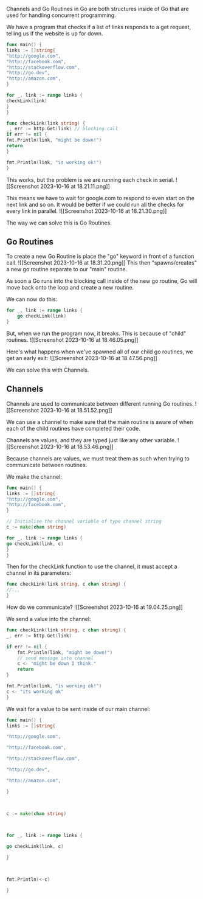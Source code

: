 Channels and Go Routines in Go are both structures inside of Go that are used for handling concurrent programming.

We have a program that checks if a list of links responds to a get request, telling us if the website is up for down.

```go
func main() {
links := []string{
"http://google.com",
"http://facebook.com",
"http://stackoverflow.com",
"http://go.dev",
"http://amazon.com",
} 

for _, link := range links {
checkLink(link)
}
}

func checkLink(link string) {
_, err := http.Get(link) // blocking call
if err != nil {
fmt.Println(link, "might be down!")
return
} 

fmt.Println(link, "is working ok!")
}
```

This works, but the problem is we are running each check in serial.
![[Screenshot 2023-10-16 at 18.21.11.png]]

This means we have to wait for google.com to respond to even start on the next link and so on. It would be better if we could run all the checks for every link in parallel.
![[Screenshot 2023-10-16 at 18.21.30.png]]

The way we can solve this is Go Routines.

## Go Routines
To create a new Go Routine is place the "go" keyword in front of a function call.
![[Screenshot 2023-10-16 at 18.31.20.png]]
This then "spawns/creates" a new go routine separate to our "main" routine.

As soon a Go runs into the blocking call inside of the new go routine, Go will move back onto the loop and create a new routine.

We can now do this:
```go
for _, link := range links {
	go checkLink(link)
}
```

But, when we run the program now, it breaks. This is because of "child" routines.
![[Screenshot 2023-10-16 at 18.46.05.png]]

Here's what happens when we've spawned all of our child go routines, we get an early exit:
![[Screenshot 2023-10-16 at 18.47.56.png]]

We can solve this with Channels.
## Channels
Channels are used to communicate between different running Go routines.
![[Screenshot 2023-10-16 at 18.51.52.png]]

We can use a channel to make sure that the main routine is aware of when each of the child routines have completed their code.

Channels are values, and they are typed just like any other variable.
![[Screenshot 2023-10-16 at 18.53.46.png]]

Because channels are values, we must treat them as such when trying to communicate between routines. 

We make the channel:
```go
func main() {
links := []string{
"http://google.com",
"http://facebook.com",
}

// Initialise the channel variable of type channel string
c := make(chan string)

for _, link := range links {
go checkLink(link, c)
}
}
```

Then for the checkLink function to use the channel, it must accept a channel in its parameters:
```go
func checkLink(link string, c chan string) {
//...
}
```

How do we communicate?
![[Screenshot 2023-10-16 at 19.04.25.png]]

We send a value into the channel:
```go
func checkLink(link string, c chan string) {
_, err := http.Get(link)

if err != nil {
	fmt.Println(link, "might be down!")
	// send message into channel
	c <- "might be down I think."
	return
}

fmt.Println(link, "is working ok!")
c <- "its working ok"
}
```

We wait for a value to be sent inside of our main channel:
```go
func main() {
links := []string{

"http://google.com",

"http://facebook.com",

"http://stackoverflow.com",

"http://go.dev",

"http://amazon.com",

}

  

c := make(chan string)

  

for _, link := range links {

go checkLink(link, c)

}

  

fmt.Println(<-c)

}
```